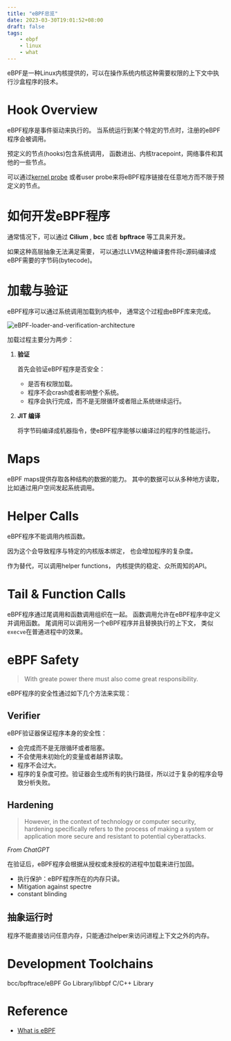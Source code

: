 ```yaml
---
title: "eBPF总览"
date: 2023-03-30T19:01:52+08:00
draft: false
tags:
    - ebpf
    - linux
    - what
---
```


eBPF是一种Linux内核提供的，可以在操作系统内核这种需要权限的上下文中执行沙盒程序的技术。

<!--more-->

# Hook Overview

eBPF程序是事件驱动来执行的。
当系统运行到某个特定的节点时，注册的eBPF程序会被调用。

预定义的节点(hooks)包含系统调用，
函数进出、内核tracepoint，网络事件和其他的一些节点。

可以通过[kernel probe](https://docs.kernel.org/trace/kprobes.html)
或者user probe来将eBPF程序链接在任意地方而不限于预定义的节点。

# 如何开发eBPF程序

通常情况下，可以通过 **Cilium** , **bcc** 或者 **bpftrace** 等工具来开发。

如果这种高层抽象无法满足需要，
可以通过LLVM这种编译套件将c源码编译成eBPF需要的字节码(bytecode)。

# 加载与验证

eBPF程序可以通过系统调用加载到内核中，
通常这个过程由eBPF库来完成。

![eBPF-loader-and-verification-architecture](https://ebpf.io/static/1a1bb6f1e64b1ad5597f57dc17cf1350/6515f/go.png)

加载过程主要分为两步：

1. **验证**

    首先会验证eBPF程序是否安全：

    - 是否有权限加载。
    - 程序不会crash或者影响整个系统。
    - 程序会执行完成，而不是无限循环或者阻止系统继续运行。

1. **JIT 编译**

    将字节码编译成机器指令，使eBPF程序能够以编译过的程序的性能运行。

# Maps

eBPF maps提供存取各种结构的数据的能力。
其中的数据可以从多种地方读取，比如通过用户空间发起系统调用。

# Helper Calls

eBPF程序不能调用内核函数。

因为这个会导致程序与特定的内核版本绑定，
也会增加程序的复杂度。

作为替代，可以调用helper functions，
内核提供的稳定、众所周知的API。

# Tail & Function Calls

eBPF程序通过尾调用和函数调用组织在一起。
函数调用允许在eBPF程序中定义并调用函数。
尾调用可以调用另一个eBPF程序并且替换执行的上下文，
类似`execve`在普通进程中的效果。

# eBPF Safety

> With greate power there must also come great responsibility.

eBPF程序的安全性通过如下几个方法来实现：

## Verifier

eBPF验证器保证程序本身的安全性：

- 会完成而不是无限循环或者阻塞。
- 不会使用未初始化的变量或者越界读取。
- 程序不会过大。
- 程序的复杂度可控。验证器会生成所有的执行路径，所以过于复杂的程序会导致分析失败。

## Hardening

> However, in the context of technology or computer security, hardening specifically refers to the process of making a system or application more secure and resistant to potential cyberattacks.

*From ChatGPT*

在验证后，eBPF程序会根据从授权或未授权的进程中加载来进行加固。

- 执行保护：eBPF程序所在的内存只读。 
- Mitigation against spectre
- constant blinding

## 抽象运行时

程序不能直接访问任意内存，只能通过helper来访问进程上下文之外的内存。

# Development Toolchains

bcc/bpftrace/eBPF Go Library/libbpf C/C++ Library

# Reference

- [What is eBPF](https://ebpf.io/what-is-ebpf/)
